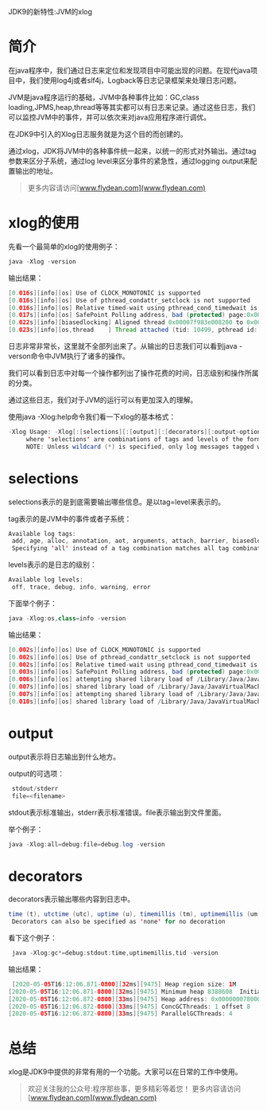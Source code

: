 JDK9的新特性:JVM的xlog

# 简介

在java程序中，我们通过日志来定位和发现项目中可能出现的问题。在现代java项目中，我们使用log4j或者slf4j，Logback等日志记录框架来处理日志问题。

JVM是java程序运行的基础，JVM中各种事件比如：GC,class loading,JPMS,heap,thread等等其实都可以有日志来记录。通过这些日志，我们可以监控JVM中的事件，并可以依次来对java应用程序进行调优。

在JDK9中引入的Xlog日志服务就是为这个目的而创建的。

通过xlog，JDK将JVM中的各种事件统一起来，以统一的形式对外输出。通过tag参数来区分子系统，通过log level来区分事件的紧急性，通过logging output来配置输出的地址。

> 更多内容请访问[www.flydean.com](www.flydean.com)

# xlog的使用

先看一个最简单的xlog的使用例子：

~~~java
java -Xlog -version
~~~

输出结果：

~~~java
[0.016s][info][os] Use of CLOCK_MONOTONIC is supported
[0.016s][info][os] Use of pthread_condattr_setclock is not supported
[0.016s][info][os] Relative timed-wait using pthread_cond_timedwait is associated with the default clock
[0.017s][info][os] SafePoint Polling address, bad (protected) page:0x0000000108901000, good (unprotected) page:0x0000000108902000
[0.022s][info][biasedlocking] Aligned thread 0x00007f983e008200 to 0x00007f983e008800
[0.023s][info][os,thread    ] Thread attached (tid: 10499, pthread id: 123145571979264).
~~~

日志非常非常长，这里就不全部列出来了。从输出的日志我们可以看到java -verson命令中JVM执行了诸多的操作。

我们可以看到日志中对每一个操作都列出了操作花费的时间，日志级别和操作所属的分类。

通过这些日志，我们对于JVM的运行可以有更加深入的理解。

使用java -Xlog:help命令我们看一下xlog的基本格式：

~~~java
-Xlog Usage: -Xlog[:[selections][:[output][:[decorators][:output-options]]]]
	 where 'selections' are combinations of tags and levels of the form tag1[+tag2...][*][=level][,...]
	 NOTE: Unless wildcard (*) is specified, only log messages tagged with exactly the tags specified will be matched.
~~~

# selections

selections表示的是到底需要输出哪些信息。是以tag=level来表示的。

tag表示的是JVM中的事件或者子系统：

~~~java
Available log tags:
 add, age, alloc, annotation, aot, arguments, attach, barrier, biasedlocking, blocks, bot, breakpoint, bytecode, cds, census, class, classhisto, cleanup, codecache, compaction, compilation, constantpool, constraints, container, coops, cpu, cset, data, datacreation, dcmd, decoder, defaultmethods, director, dump, dynamic, ergo, event, exceptions, exit, fingerprint, free, freelist, gc, handshake, hashtables, heap, humongous, ihop, iklass, init, inlining, install, interpreter, itables, jfr, jit, jni, jvmti, liveness, load, loader, logging, malloc, mark, marking, membername, memops, metadata, metaspace, methodcomparator, mirror, mmu, module, monitorinflation, monitormismatch, nestmates, nmethod, normalize, numa, objecttagging, obsolete, oldobject, oom, oopmap, oops, oopstorage, os, pagesize, parser, patch, path, perf, periodic, phases, plab, preorder, preview, promotion, protectiondomain, ptrqueue, purge, record, redefine, ref, refine, region, reloc, remset, resolve, safepoint, sampling, scavenge, setting, smr, stackmap, stacktrace, stackwalk, start, startuptime, state, stats, streaming, stringdedup, stringtable, subclass, survivor, sweep, symboltable, system, table, task, thread, time, timer, tlab, tracking, unload, unshareable, update, verification, verify, vmmutex, vmoperation, vmthread, vtables, vtablestubs, workgang
 Specifying 'all' instead of a tag combination matches all tag combinations
~~~

levels表示的是日志的级别：

~~~java
Available log levels:
 off, trace, debug, info, warning, error
~~~

下面举个例子：

~~~java
java -Xlog:os,class=info -version
~~~

输出结果：

~~~java
[0.002s][info][os] Use of CLOCK_MONOTONIC is supported
[0.002s][info][os] Use of pthread_condattr_setclock is not supported
[0.002s][info][os] Relative timed-wait using pthread_cond_timedwait is associated with the default clock
[0.003s][info][os] SafePoint Polling address, bad (protected) page:0x0000000109543000, good (unprotected) page:0x0000000109544000
[0.006s][info][os] attempting shared library load of /Library/Java/JavaVirtualMachines/jdk-14.0.1.jdk/Contents/Home/lib/libjava.dylib
[0.007s][info][os] shared library load of /Library/Java/JavaVirtualMachines/jdk-14.0.1.jdk/Contents/Home/lib/libjava.dylib was successful
[0.007s][info][os] attempting shared library load of /Library/Java/JavaVirtualMachines/jdk-14.0.1.jdk/Contents/Home/lib/libzip.dylib
[0.010s][info][os] shared library load of /Library/Java/JavaVirtualMachines/jdk-14.0.1.jdk/Contents/Home/lib/libzip.dylib was successful
~~~

# output

output表示将日志输出到什么地方。

output的可选项：

~~~java
 stdout/stderr
 file=<filename>
 ~~~

 stdout表示标准输出，stderr表示标准错误。file表示输出到文件里面。

 举个例子：

 ~~~java
 java -Xlog:all=debug:file=debug.log -version
~~~

# decorators

decorators表示输出哪些内容到日志中。

~~~java
time (t), utctime (utc), uptime (u), timemillis (tm), uptimemillis (um), timenanos (tn), uptimenanos (un), hostname (hn), pid (p), tid (ti), level (l), tags (tg)
 Decorators can also be specified as 'none' for no decoration
~~~

 看下这个例子：

~~~java
 java -Xlog:gc*=debug:stdout:time,uptimemillis,tid -version
~~~

 输出结果：

~~~java
 [2020-05-05T16:12:06.871-0800][32ms][9475] Heap region size: 1M
[2020-05-05T16:12:06.871-0800][32ms][9475] Minimum heap 8388608  Initial heap 134217728  Maximum heap 2147483648
[2020-05-05T16:12:06.872-0800][33ms][9475] Heap address: 0x0000000780000000, size: 2048 MB, Compressed Oops mode: Zero based, Oop shift amount: 3
[2020-05-05T16:12:06.872-0800][33ms][9475] ConcGCThreads: 1 offset 8
[2020-05-05T16:12:06.872-0800][33ms][9475] ParallelGCThreads: 4
~~~

# 总结

xlog是JDK9中提供的非常有用的一个功能。大家可以在日常的工作中使用。

> 欢迎关注我的公众号:程序那些事，更多精彩等着您！
> 更多内容请访问 [www.flydean.com](www.flydean.com)

